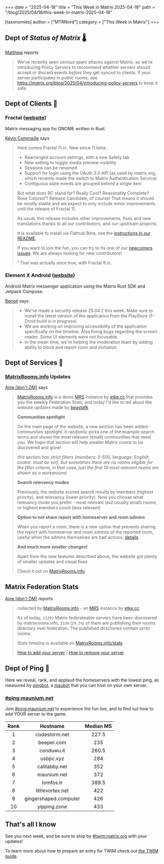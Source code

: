 +++
date = "2025-04-18"
title = "This Week in Matrix 2025-04-18"
path = "/blog/2025/04/18/this-week-in-matrix-2025-04-18"

[taxonomies]
author = ["MTRNord"]
category = ["This Week in Matrix"]
+++

## Dept of *Status of Matrix* 🌡️

[Matthew](https://matrix.to/#/@matthew:matrix.org) reports

> We've recently seen serious spam attacks against Matrix, so we're introducing Policy Servers to recommend whether servers should accept or discard events *before* they get synced to clients. If your server participates in public rooms, see <https://matrix.org/blog/2025/04/introducing-policy-servers> to keep it safe.

<!-- more -->

## Dept of Clients 📱

### Fractal ([website](https://gitlab.gnome.org/GNOME/fractal))

Matrix messaging app for GNOME written in Rust.

[Kévin Commaille](https://matrix.to/#/@zecakeh:tedomum.net) says

> Here comes Fractal 11.rc. New since 11.beta:
>
> * Rearranged account settings, with a new Safety tab
> * New setting to toggle media preview visibility
> * Sessions can be renamed
> * Support for login using the OAuth 2.0 API (as used by matrix.org, which recently made the switch to Matrix Authentication Service)
> * Contiguous state events are grouped behind a single item
>
> But what does RC stand for? Really Cool? Reasonably Complete? Rose Colored¹? Release Candidate, of course! That means it should be mostly stable and we expect to only include minor improvements until the release of Fractal 11.
>
> As usual, this release includes other improvements, fixes and new translations thanks to all our contributors, and our upstream projects.
>
> It is available to install via Flathub Beta, see the [instructions in our README](https://gitlab.gnome.org/World/fractal#installation-instructions).
>
> If you want to join the fun, you can try to fix one of our [newcomers issues](https://gitlab.gnome.org/World/fractal/-/issues/?label_name%5B%5D=4.%20Newcomers). We are always looking for new contributors!
>
> ¹ That was actually once true, with Fractal 9.rc.

### Element X Android ([website](https://github.com/vector-im/element-x-android))

Android Matrix messenger application using the Matrix Rust SDK and Jetpack Compose.

[Benoit](https://matrix.to/#/@benoit.marty:matrix.org) says

> * We've made a security release 25.04.2 this week. Make sure to install the latest version of the application from the PlayStore (F-Droid build is in progress)
> * We are working on improving accessibility of the application specifically on the timeline. Also fixing bugs regarding the screen reader. Some UI elements were not focusable.
> * In the mean time, we're helping the moderation team by adding ability to block and report room and invitation.

## Dept of Services 🚀

### [MatrixRooms.info](https://matrixrooms.info/) Updates

[Aine [don't DM]](https://matrix.to/#/@aine:etke.cc) says

> [MatrixRooms.info](https://matrixrooms.info/) is a demo [MRS](https://github.com/etkecc/mrs) instance by [etke.cc](https://etke.cc/) that provides you the weekly Federation Stats, and today I'd like to tell about the website updates made by [beastafk](https://matrix.to/#/@beastafk:etke.cc)
>
> **Communities spotlight**
>
> On the main page of the website, a new section has been added - communities spotlight. It randomly picks one of the example search terms and shows the most relevant (small) communities that need *you*. We hope that section will help smaller Matrix rooms to be discovered and grow!
>
> *this section has strict filters (members: 5-500, language: English, avatar: must be set), but sometimes there are no rooms eligible for the filter criteria, in that case, just the first 10 most relevant rooms are shown as a workaround*
>
> **Search relevancy modes**
>
> Previously, the website scored search results by members (highest priority), and relevancy (lower priority). Now you choose what relevancy mode you prefer - most relevant (but usually small) rooms, or highest members count (less relevant)
>
> **Option to not share report with homeserver and room admins**
>
> When you report a room, there is a new option that prevents sharing the report with homeserver and room admins of the reported room, useful when the admins themselves are bad actions, [details](https://github.com/etkecc/mrs/issues/3)
>
> **And much more smaller changes!**
>
> Apart from the new features described above, the website got plenty of smaller updates and visual fixes
>
> Check it out on [MatrixRooms.info](https://matrixrooms.info/)

## Matrix Federation Stats

[Aine [don't DM]](https://matrix.to/#/@aine:etke.cc) reports

> collected by [MatrixRooms.info](https://matrixrooms.info/?utm_source=twim&utm_medium=matrix&utm_campaign=federation-stats) - an [MRS](https://github.com/etkecc/mrs) instance by [etke.cc](https://etke.cc?utm_source=twim&utm_medium=matrix&utm_campaign=federation-stats)
>
> As of today, `11293` Matrix federateable servers have been discovered by matrixrooms.info, `3334` (`29.5%`) of them are publishing their rooms directory over federation.
> The published directories contain `18702` rooms.
>
> Stats timeline is available on [MatrixRooms.info/stats](https://matrixrooms.info/stats/?utm_source=twim&utm_medium=matrix&utm_campaign=federation-stats)
>
> [How to add your server](https://matrixrooms.info/indexing/?utm_source=twim&utm_medium=matrix&utm_campaign=federation-stats) | [How to remove your server](https://matrixrooms.info/deindexing/?utm_source=twim&utm_medium=matrix&utm_campaign=federation-stats)

## Dept of Ping 🏓

Here we reveal, rank, and applaud the homeservers with the lowest ping, as measured by [pingbot](https://github.com/maubot/echo), a [maubot](https://github.com/maubot/maubot) that you can host on your own server.

### [#ping:maunium.net](https://matrix.to/#/#ping:maunium.net)

Join [#ping:maunium.net](https://matrix.to/#/#ping:maunium.net) to experience the fun live, and to find out how to add YOUR server to the game.

|Rank|Hostname|Median MS|
|:---:|:---:|:---:|
|1|codestorm.net|227.5|
|2|beeper.com|235|
|3|conduwu.it|260.5|
|4|usbpc.xyz|284|
|5|calitabby.net|352|
|6|maunium.net|372|
|7|tomfos.tr|389.5|
|8|littlevortex.net|422|
|9|gingershaped.computer|426|
|10|yipping.zone|433|

## That's all I know

See you next week, and be sure to stop by [#twim:matrix.org](https://matrix.to/#/#twim:matrix.org) with your updates!

To learn more about how to prepare an entry for TWIM check out [the TWIM guide](https://matrix.org/twim-guide).

